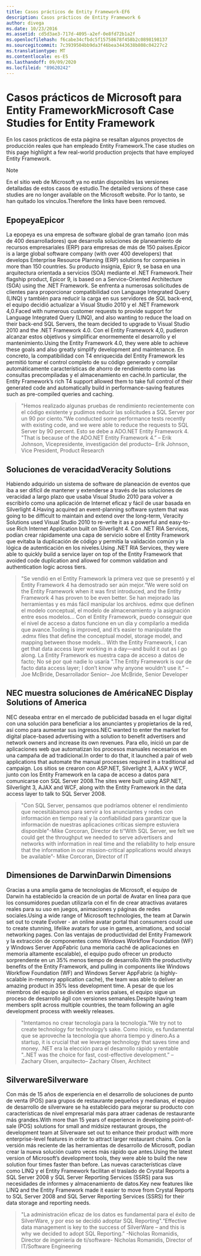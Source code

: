 ```yaml
---
title: Casos prácticos de Entity Framework-EF6
description: Casos prácticos de Entity Framework 6
author: divega
ms.date: 10/23/2016
ms.assetid: cd5d3ae3-717d-4095-a2ef-0e8fd72b1a2f
ms.openlocfilehash: f6cabe34cfbdc5f15758678f458b2c0898198137
ms.sourcegitcommit: 7c3939504bb9da3f46bea3443638b808c04227c2
ms.translationtype: MT
ms.contentlocale: es-ES
ms.lasthandoff: 09/09/2020
ms.locfileid: "89620242"
---
```

# <a name="microsoft-case-studies-for-entity-framework"></a><span data-ttu-id="cabb5-103">Casos prácticos de Microsoft para Entity Framework</span><span class="sxs-lookup"><span data-stu-id="cabb5-103">Microsoft Case Studies for Entity Framework</span></span>
<span data-ttu-id="cabb5-104">En los casos prácticos de esta página se resaltan algunos proyectos de producción reales que han empleado Entity Framework.</span><span class="sxs-lookup"><span data-stu-id="cabb5-104">The case studies on this page highlight a few real-world production projects that have employed Entity Framework.</span></span>
> [!NOTE]
> <span data-ttu-id="cabb5-105">En el sitio web de Microsoft ya no están disponibles las versiones detalladas de estos casos de estudio.</span><span class="sxs-lookup"><span data-stu-id="cabb5-105">The detailed versions of these case studies are no longer available on the Microsoft website.</span></span> <span data-ttu-id="cabb5-106">Por lo tanto, se han quitado los vínculos.</span><span class="sxs-lookup"><span data-stu-id="cabb5-106">Therefore the links have been removed.</span></span>

## <a name="epicor"></a><span data-ttu-id="cabb5-107">Epopeya</span><span class="sxs-lookup"><span data-stu-id="cabb5-107">Epicor</span></span>
<span data-ttu-id="cabb5-108">La epopeya es una empresa de software global de gran tamaño (con más de 400 desarrolladores) que desarrolla soluciones de planeamiento de recursos empresariales (ERP) para empresas de más de 150 países.</span><span class="sxs-lookup"><span data-stu-id="cabb5-108">Epicor is a large global software company (with over 400 developers) that develops Enterprise Resource Planning (ERP) solutions for companies in more than 150 countries.</span></span>
<span data-ttu-id="cabb5-109">Su producto insignia, Epicr 9, se basa en una arquitectura orientada a servicios (SOA) mediante el .NET Framework.</span><span class="sxs-lookup"><span data-stu-id="cabb5-109">Their flagship product, Epicor 9, is based on a Service-Oriented Architecture (SOA) using the .NET Framework.</span></span>
<span data-ttu-id="cabb5-110">Se enfrenta a numerosas solicitudes de clientes para proporcionar compatibilidad con Language Integrated Query (LINQ) y también para reducir la carga en sus servidores de SQL back-end, el equipo decidió actualizar a Visual Studio 2010 y el .NET Framework 4,0.</span><span class="sxs-lookup"><span data-stu-id="cabb5-110">Faced with numerous customer requests to provide support for Language Integrated Query (LINQ), and also wanting to reduce the load on their back-end SQL Servers, the team decided to upgrade to Visual Studio 2010 and the .NET Framework 4.0.</span></span>
<span data-ttu-id="cabb5-111">Con el Entity Framework 4,0, pudieron alcanzar estos objetivos y simplificar enormemente el desarrollo y el mantenimiento.</span><span class="sxs-lookup"><span data-stu-id="cabb5-111">Using the Entity Framework 4.0, they were able to achieve these goals and also greatly simplify development and maintenance.</span></span>
<span data-ttu-id="cabb5-112">En concreto, la compatibilidad con T4 enriquecida del Entity Framework les permitió tomar el control completo de su código generado y compilar automáticamente características de ahorro de rendimiento como las consultas precompiladas y el almacenamiento en caché.</span><span class="sxs-lookup"><span data-stu-id="cabb5-112">In particular, the Entity Framework’s rich T4 support allowed them to take full control of their generated code and automatically build in performance-saving features such as pre-compiled queries and caching.</span></span>

> <span data-ttu-id="cabb5-113">"Hemos realizado algunas pruebas de rendimiento recientemente con el código existente y pudimos reducir las solicitudes a SQL Server por un 90 por ciento.</span><span class="sxs-lookup"><span data-stu-id="cabb5-113">“We conducted some performance tests recently with existing code, and we were able to reduce the requests to SQL Server by 90 percent.</span></span>
<span data-ttu-id="cabb5-114">Esto se debe a ADO.NET Entity Framework 4. "</span><span class="sxs-lookup"><span data-stu-id="cabb5-114">That is because of the ADO.NET Entity Framework 4.”</span></span> <span data-ttu-id="cabb5-115">– Erik Johnson, Vicepresidente, investigación del producto</span><span class="sxs-lookup"><span data-stu-id="cabb5-115">– Erik Johnson, Vice President, Product Research</span></span>  

## <a name="veracity-solutions"></a><span data-ttu-id="cabb5-116">Soluciones de veracidad</span><span class="sxs-lookup"><span data-stu-id="cabb5-116">Veracity Solutions</span></span>
<span data-ttu-id="cabb5-117">Habiendo adquirido un sistema de software de planeación de eventos que iba a ser difícil de mantener y extenderse a través de las soluciones de veracidad a largo plazo que usaba Visual Studio 2010 para volver a escribirlo como una aplicación de Internet eficaz y fácil de usar basada en Silverlight 4.</span><span class="sxs-lookup"><span data-stu-id="cabb5-117">Having acquired an event-planning software system that was going to be difficult to maintain and extend over the long-term, Veracity Solutions used Visual Studio 2010 to re-write it as a powerful and easy-to-use Rich Internet Application built on Silverlight 4.</span></span>
<span data-ttu-id="cabb5-118">Con .NET RIA Services, podían crear rápidamente una capa de servicio sobre el Entity Framework que evitaba la duplicación de código y permitía la validación común y la lógica de autenticación en los niveles.</span><span class="sxs-lookup"><span data-stu-id="cabb5-118">Using .NET RIA Services, they were able to quickly build a service layer on top of the Entity Framework that avoided code duplication and allowed for common validation and authentication logic across tiers.</span></span>  

> <span data-ttu-id="cabb5-119">"Se vendió en el Entity Framework la primera vez que se presentó y el Entity Framework 4 ha demostrado ser aún mejor.</span><span class="sxs-lookup"><span data-stu-id="cabb5-119">“We were sold on the Entity Framework when it was first introduced, and the Entity Framework 4 has proven to be even better.</span></span>
<span data-ttu-id="cabb5-120">Se han mejorado las herramientas y es más fácil manipular los archivos. edmx que definen el modelo conceptual, el modelo de almacenamiento y la asignación entre esos modelos... Con el Entity Framework, puedo conseguir que el nivel de acceso a datos funcione en un día y compilarlo a medida que avance.</span><span class="sxs-lookup"><span data-stu-id="cabb5-120">Tooling is improved, and it’s easier to manipulate the .edmx files that define the conceptual model, storage model, and mapping between those models... With the Entity Framework, I can get that data access layer working in a day—and build it out as I go along.</span></span>
<span data-ttu-id="cabb5-121">La Entity Framework es nuestra capa de acceso a datos de facto; No sé por qué nadie lo usaría ".</span><span class="sxs-lookup"><span data-stu-id="cabb5-121">The Entity Framework is our de facto data access layer; I don’t know why anyone wouldn’t use it.”</span></span> <span data-ttu-id="cabb5-122">– Joe McBride, Desarrollador Senior</span><span class="sxs-lookup"><span data-stu-id="cabb5-122">– Joe McBride, Senior Developer</span></span>

## <a name="nec-display-solutions-of-america"></a><span data-ttu-id="cabb5-123">NEC muestra soluciones de América</span><span class="sxs-lookup"><span data-stu-id="cabb5-123">NEC Display Solutions of America</span></span>
<span data-ttu-id="cabb5-124">NEC deseaba entrar en el mercado de publicidad basada en el lugar digital con una solución para beneficiar a los anunciantes y propietarios de la red, así como para aumentar sus ingresos.</span><span class="sxs-lookup"><span data-stu-id="cabb5-124">NEC wanted to enter the market for digital place-based advertising with a solution to benefit advertisers and network owners and increase its own revenues.</span></span>
<span data-ttu-id="cabb5-125">Para ello, inició un par de aplicaciones web que automatizan los procesos manuales necesarios en una campaña de ad tradicional.</span><span class="sxs-lookup"><span data-stu-id="cabb5-125">In order to do that, it launched a pair of web applications that automate the manual processes required in a traditional ad campaign.</span></span>
<span data-ttu-id="cabb5-126">Los sitios se crearon con ASP.NET, Silverlight 3, AJAX y WCF, junto con los Entity Framework en la capa de acceso a datos para comunicarse con SQL Server 2008.</span><span class="sxs-lookup"><span data-stu-id="cabb5-126">The sites were built using ASP.NET, Silverlight 3, AJAX and WCF, along with the Entity Framework in the data access layer to talk to SQL Server 2008.</span></span>

> <span data-ttu-id="cabb5-127">"Con SQL Server, pensamos que podríamos obtener el rendimiento que necesitábamos para servir a los anunciantes y redes con información en tiempo real y la confiabilidad para garantizar que la información de nuestras aplicaciones críticas siempre estuviera disponible"-Mike Corcoran, Director de ti</span><span class="sxs-lookup"><span data-stu-id="cabb5-127">“With SQL Server, we felt we could get the throughput we needed to serve advertisers and networks with information in real time and the reliability to help ensure that the information in our mission-critical applications would always be available”- Mike Corcoran, Director of IT</span></span>

## <a name="darwin-dimensions"></a><span data-ttu-id="cabb5-128">Dimensiones de Darwin</span><span class="sxs-lookup"><span data-stu-id="cabb5-128">Darwin Dimensions</span></span>
<span data-ttu-id="cabb5-129">Gracias a una amplia gama de tecnologías de Microsoft, el equipo de Darwin ha establecido la creación de un portal de Avatar en línea para que los consumidores puedan utilizarla con el fin de crear atractivas avatares reales para su uso en juegos, animaciones y páginas de redes sociales.</span><span class="sxs-lookup"><span data-stu-id="cabb5-129">Using a wide range of Microsoft technologies, the team at Darwin set out to create Evolver - an online avatar portal that consumers could use to create stunning, lifelike avatars for use in games, animations, and social networking pages.</span></span>
<span data-ttu-id="cabb5-130">Con las ventajas de productividad del Entity Framework y la extracción de componentes como Windows Workflow Foundation (WF) y Windows Server AppFabric (una memoria caché de aplicaciones en memoria altamente escalable), el equipo pudo ofrecer un producto sorprendente en un 35% menos tiempo de desarrollo.</span><span class="sxs-lookup"><span data-stu-id="cabb5-130">With the productivity benefits of the Entity Framework, and pulling in components like Windows Workflow Foundation (WF) and Windows Server AppFabric (a highly-scalable in-memory application cache), the team was able to deliver an amazing product in 35% less development time.</span></span>
<span data-ttu-id="cabb5-131">A pesar de que los miembros del equipo se dividen en varios países, el equipo sigue un proceso de desarrollo ágil con versiones semanales.</span><span class="sxs-lookup"><span data-stu-id="cabb5-131">Despite having team members split across multiple countries, the team following an agile development process with weekly releases.</span></span>

 > <span data-ttu-id="cabb5-132">"Intentamos no crear tecnología para la tecnología.</span><span class="sxs-lookup"><span data-stu-id="cabb5-132">“We try not to create technology for technology’s sake.</span></span> <span data-ttu-id="cabb5-133">Como inicio, es fundamental que se aproveche la tecnología que ahorra tiempo y dinero.</span><span class="sxs-lookup"><span data-stu-id="cabb5-133">As a startup, it is crucial that we leverage technology that saves time and money.</span></span>
 <span data-ttu-id="cabb5-134">.NET era la elección para el desarrollo rápido y rentable ".</span><span class="sxs-lookup"><span data-stu-id="cabb5-134">.NET was the choice for fast, cost-effective development.”</span></span> <span data-ttu-id="cabb5-135">– Zachary Olsen, arquitecto</span><span class="sxs-lookup"><span data-stu-id="cabb5-135">– Zachary Olsen, Architect</span></span>  

## <a name="silverware"></a><span data-ttu-id="cabb5-136">Silverware</span><span class="sxs-lookup"><span data-stu-id="cabb5-136">Silverware</span></span>
<span data-ttu-id="cabb5-137">Con más de 15 años de experiencia en el desarrollo de soluciones de punto de venta (POS) para grupos de restaurante pequeños y medianas, el equipo de desarrollo de silverware se ha establecido para mejorar su producto con características de nivel empresarial más para atraer cadenas de restaurante más grandes.</span><span class="sxs-lookup"><span data-stu-id="cabb5-137">With more than 15 years of experience in developing point-of-sale (POS) solutions for small and midsize restaurant groups, the development team at Silverware set out to enhance their product with more enterprise-level features in order to attract larger restaurant chains.</span></span>
<span data-ttu-id="cabb5-138">Con la versión más reciente de las herramientas de desarrollo de Microsoft, podían crear la nueva solución cuatro veces más rápido que antes.</span><span class="sxs-lookup"><span data-stu-id="cabb5-138">Using the latest version of Microsoft’s development tools, they were able to build the new solution four times faster than before.</span></span>
<span data-ttu-id="cabb5-139">Las nuevas características clave como LINQ y el Entity Framework facilitan el traslado de Crystal Reports a SQL Server 2008 y SQL Server Reporting Services (SSRS) para sus necesidades de informes y almacenamiento de datos.</span><span class="sxs-lookup"><span data-stu-id="cabb5-139">Key new features like LINQ and the Entity Framework made it easier to move from Crystal Reports to SQL Server 2008 and SQL Server Reporting Services (SSRS) for their data storage and reporting needs.</span></span>

> <span data-ttu-id="cabb5-140">"La administración eficaz de los datos es fundamental para el éxito de SilverWare, y por eso se decidió adoptar SQL Reporting".</span><span class="sxs-lookup"><span data-stu-id="cabb5-140">“Effective data management is key to the success of SilverWare – and this is why we decided to adopt SQL Reporting.”</span></span> <span data-ttu-id="cabb5-141">-Nicholas Romanidis, Director de ingeniería de ti/software</span><span class="sxs-lookup"><span data-stu-id="cabb5-141">- Nicholas Romanidis, Director of IT/Software Engineering</span></span>

